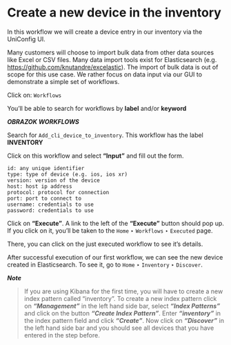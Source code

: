 # Create a new device in the inventory

In this workflow we will create a device entry in our inventory via the UniConfig UI.

Many customers will choose to import bulk data from other data sources like Excel or CSV files. Many data import tools exist for Elasticsearch (e.g. <a href="https://github.com/knutandre/excelastic">https://github.com/knutandre/excelastic</a>). The import of bulk data is out of scope for this use case. We rather focus on data input via our GUI to demonstrate a simple set of workflows.

Click on: `Workflows`

You’ll be able to search for workflows by **label** and/or **keyword**

***OBRAZOK WORKFLOWS***

Search for `Add_cli_device_to_inventory`. This workflow has the label **INVENTORY**

Click on this workflow and select **“Input”** and fill out the form.

```
id: any unique identifier
type: type of device (e.g. ios, ios xr)
version: version of the device
host: host ip address
protocol: protocol for connection
port: port to connect to
username: credentials to use
password: credentials to use
```

Click on **“Execute”**. A link to the left of the **“Execute”** button should pop up. If you click on it, you’ll be taken to the `Home` ‣ `Workflows` ‣ `Executed` page.

There, you can click on the just executed workflow to see it’s details.

After successful execution of our first workflow, we can see the new device created in Elasticsearch. To see it, go to `Home` ‣ `Inventory` ‣ `Discover`.

***Note***
>If you are using Kibana for the first time, you will have to create a new index pattern called “inventory”.
>To create a new index pattern click on ***“Management”*** in the left hand side bar, select ***“Index Patterns”*** and click on the button ***“Create Index Pattern”***. 
>Enter ***“inventory”*** in the index pattern field and click ***“Create”***. 
>Now click on ***“Discover”*** in the left hand side bar and you should see all devices that you have entered in the step before.